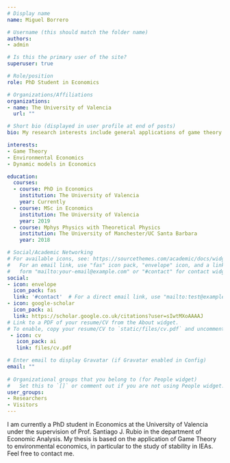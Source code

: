 ```yaml
---
# Display name
name: Miguel Borrero

# Username (this should match the folder name)
authors:
- admin

# Is this the primary user of the site?
superuser: true

# Role/position
role: PhD Student in Economics

# Organizations/Affiliations
organizations:
- name: The University of Valencia
  url: ""

# Short bio (displayed in user profile at end of posts)
bio: My research interests include general applications of game theory and environmental economics.

interests:
- Game Theory
- Environmental Economics
- Dynamic models in Economics

education:
  courses:
  - course: PhD in Economics
    institution: The University of Valencia
    year: Currently
  - course: MSc in Economics
    institution: The University of Valencia
    year: 2019
  - course: Mphys Physics with Theoretical Physics
    institution: The University of Manchester/UC Santa Barbara
    year: 2018

# Social/Academic Networking
# For available icons, see: https://sourcethemes.com/academic/docs/widgets/#icons
#   For an email link, use "fas" icon pack, "envelope" icon, and a link in the
#   form "mailto:your-email@example.com" or "#contact" for contact widget.
social:
- icon: envelope
  icon_pack: fas
  link: '#contact'  # For a direct email link, use "mailto:test@example.org".
- icon: google-scholar
  icon_pack: ai
  link: https://scholar.google.co.uk/citations?user=sIwtMXoAAAAJ
# Link to a PDF of your resume/CV from the About widget.
# To enable, copy your resume/CV to `static/files/cv.pdf` and uncomment the lines below.  
 - icon: cv
   icon_pack: ai
   link: files/cv.pdf

# Enter email to display Gravatar (if Gravatar enabled in Config)
email: ""
  
# Organizational groups that you belong to (for People widget)
#   Set this to `[]` or comment out if you are not using People widget.  
user_groups:
- Researchers
- Visitors
---
```

I am currently a PhD student in Economics at the University of Valencia under the supervision of Prof. Santiago J. Rubio in the department of Economic Analysis. My thesis is based on the application of Game Theory to environmental economics, in particular to the study of stability in IEAs. Feel free to contact me.
